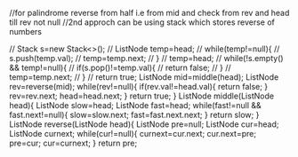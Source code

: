 //for palindrome reverse from half i.e from mid and check from rev and head till rev not null
//2nd approch can be using stack which stores reverse of numbers

 //  Stack<Integer> s=new Stack<>();
        // ListNode temp=head;
        // while(temp!=null){
        //     s.push(temp.val);
        //     temp=temp.next;
        // }
        // temp=head;
        // while(!s.empty() && temp!=null){
        //     if(s.pop()!=temp.val){
        //         return false;
        //     }
        //     temp=temp.next;
        // }
        // return true;
        ListNode mid=middle(head);
        ListNode rev=reverse(mid);
        while(rev!=null){
            if(rev.val!=head.val){
                return false;
            }
            rev=rev.next;
            head=head.next;
        }
        return true;
    }
    ListNode middle(ListNode head){
        ListNode slow=head;
        ListNode fast=head;
        while(fast!=null && fast.next!=null){
            slow=slow.next;
            fast=fast.next.next;
        }
        return slow;
    }
    ListNode reverse(ListNode head){
        ListNode pre=null;
        ListNode cur=head;
        ListNode curnext;
        while(cur!=null){
            curnext=cur.next;
            cur.next=pre;
            pre=cur;
            cur=curnext;
        }
        return pre;
